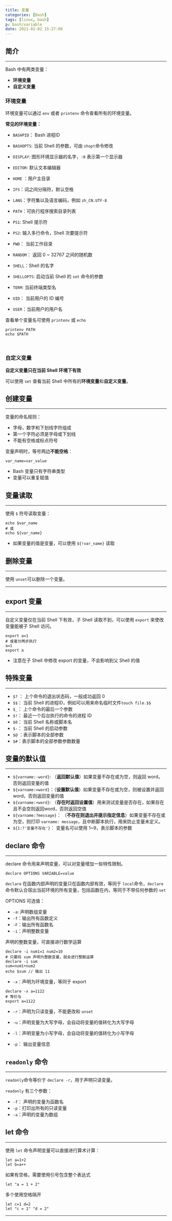 ```yaml
---
title: 变量
categories: [Bash]
tags: [linux, bash]
p: bash/variable
date: 2021-02-02 15:27:09
---
```


## 简介

---

Bash 中有两类变量：

- **环境变量**
- **自定义变量**

<!-- more -->

### 环境变量

环境变量可以通过 `env` 或者 `printenv` 命令查看所有的环境变量。

**常见的环境变量：**

- `BASHPID`： Bash 进程ID

- `BASHOPTS`:  当前 Shell 的参数，可由 `shopt`命令修改

- `DISPLAY`:  图形环境显示器的名字，`:0` 表示第一个显示器

- `EDITOR`: 默认文本编辑器

- `HOME` ：用户主目录

- `IFS`：词之间分隔符，默认空格

- `LANG`：字符集以及语言编码，例如 `zh_CN.UTF-8`

- `PATH`：可执行程序搜索目录列表

- `PS1`: Shell 提示符

- `PS2`: 输入多行命令，Shell 次要提示符

- `PWD`： 当前工作目录

- `RANDOM`： 返回 0 ~ 32767 之间的随机数

- `SHELL`：Shell 的名字

- `SHELLOPTS`:  启动当前 Shell 的 `set`  命令的参数

- `TERM`:   当前终端类型名

- `UID`： 当前用户的 ID 编号

- `USER`：当前用户的用户名

  

查看单个变量名可使用 `printenv` 或 `echo`

```shell
printenv PATH
echo $PATH
```

​                                                                                                                    

### 自定义变量

**自定义变量只在当前 Shell 环境下有效**

可以使用 `set` 查看当前 Shell 中所有的**环境变量**和**自定义变量**。



## 创建变量

---

变量的命名规则：

- 字母，数字和下划线字符组成
- 第一个字符必须是字母或下划线
- 不能有空格或标点符号

变量声明时，等号两边**不能空格**：

```shell
var_name=var_value
```

- Bash 变量只有字符串类型
- 变量可以重复赋值



## 变量读取

---

使用 `$` 符号读取变量：

```shell
echo $var_name
# 或
echo ${var_name}
```

- 如果变量的值是变量，可以使用 `${!var_name}` 读取



## 删除变量

---

使用 `unset`可以删除一个变量。

---

## export 变量

---

自定义变量仅在当前 Shell 下有效，子 Shell 读取不到，可以使用 `export` 来使改变量能被子 Shell 访问。

```shell
export a=1
# 或者分两步执行
a=1
export a
```

- 注意在子 Shell 中修改 export 的变量，不会影响到父 Shell 的值



## 特殊变量

---

- `$?` ： 上个命令的退出状态码，一般成功返回 0
- `$$`： 当前 Shell 的进程ID，例如可以用来命名临时文件`touch file.$$`
- `$_`： 上个命令的最后一个参数
- `$!`： 最近一个后台执行的命令的进程 ID
- `$0`： 当前 Shell 名称或脚本名
- `$-`： 当前 Shell 的启动参数
- `$@` ：表示脚本的全部参数
-  `$#`：表示脚本的全部参数参数数量



## 变量的默认值

---

- `${varname:-word}`:  （**返回默认值**）如果变量不存在或为空，则返回 word，否则返回变量的值
- `${varname:=word}`：（**设置默认值**）如果变量不存在或为空，则被设置并返回 word，否则返回变量的值
- `${varname:+word}`:  （**存在时返回设置值**）用来测试变量是否存在，如果存在且不会空则返回word，否则返回空值
- `${varname:?message}`： （**不存在则退出并提示指定信息**）如果变量不存在或为空，则打印 `varname: message`，且中断脚本执行，用来防止变量未定义。
- `${1:?'变量不存在'}`： 变量名可以使用 1~9，表示脚本的参数



## declare 命令

---

declare 命令用来声明变量，可以对变量增加一些特性限制。

```shell
declare OPTIONS VARIABLE=value
```

`declare` 在函数内部声明的变量只在函数内部有效，等同于 `local`命令，`declare` 命令默认合宿出当前环境的所有变量，包括函数在内，等同于不带任何参数的 `set`

OPTIONS 可选值：

- `-a`:  声明数组变量
- `-f`：输出所有函数定义
- `-F`：输出所有函数名
- `-i`：声明整数变量

声明的整数变量，可直接进行数学运算

```shell
declare -i num1=1 num2=10
# 只要将 sum 声明为整数变量，就会进行整数运算
declare -i sum
sum=num1+num2
echo $sum // 输出 11
```

- `-x`：声明为环境变量，等同于 export

```shell
declare -x a=1122
# 等价与
export a=1122
```

- `-r`：声明为只读变量，不能更改和 `unset`

- `-u`：声明变量为大写字母，会自动将变量的值转化为大写字母
- `-l`：声明变量为小写字母，会自动将变量的值转化为小写字母
- `-p`： 输出变量信息



## `readonly` 命令

---

`readonly`命令等价于 `declare -r`，用于声明只读变量。

`readonly` 有三个参数：

- `-f`： 声明的变量为函数名
- `-p`：打印出所有的只读变量
- `-a`：声明的变量为数组



## let 命令

---

使用 `let` 命令声明变量可以直接进行算术计算：

```shell
let a=1+2
let b=a++
```

如果有空格，需要使用引号包含整个表达式

```shell
let "a = 1 + 2"
```

多个使用空格隔开

```shell
let c=1 d=2
let "c = 1" "d = 2"
```

---

